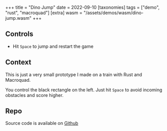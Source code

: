 +++
title = "Dino Jump"
date = 2022-09-10
[taxonomies]
tags = ["demo", "rust", "macroquad"]
[extra]
wasm = "/assets/demos/wasm/dino-jump.wasm"
+++

## Controls
* Hit `Space` to jump and restart the game

## Context
This is just a very small prototype I made on a train with Rust and Macroquad.

You control the black rectangle on the left. Just hit `Space` to avoid incoming obstacles and score higher.

## Repo
Source code is available on [Github](https://github.com/mbuffa/game-prototypes/tree/master/00-dino-jump)